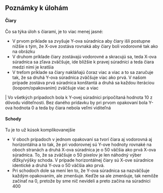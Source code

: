## Poznámky k úlohám
#### Čiary
Čo sa týka úloh s čiarami, je to viac menej jasné:
- V prvom príklade sa zvyšuje Y-ova súradnica aby čiary išli postupne nižšie s tým, že X-ove zostáva rovnaká aby čiary boli vodorovné tak ako na obrázku
- V druhom príklade čiary zostávajú vodorovné a skracujú sa, teda X-ova súradnica sa zľava zväčšuje, ide bližšie k pravej súradnici a teda čiara medzi nimi je kratšia
- V treťom príklade sa čiary nakláňajú čoraz viac a viac a to sa zaručuje tak, že sa druhá Y-ova súradnica zväčšuje viac ako prvá. V našom prípade zostáva prvá súradnica konštantá a druhá sa každou iteráciou (loopom/opakovaním) zväčšuje viac a viac

| Vo všetkých prípadoch bola k Y-ovej súradnici pripočítaná hodnota 10 z dôvodu viditeľnosti. Bez daného prídavku by pri prvom opakovaní bola Y-ova hodnota 0 a teda by čiara nebola veľmi viditeľná
#### Schody
Tu je to už kúsok komplikovanejšie
- V oboch prípadoch v jednom opakovaní sa tvorí čiara aj vodorovná aj horizontálna a to tak, že pri vodorovnej sú Y-ove hodnoty rovnaké na oboch stranách a druhá X-ova súradnica je o 50 väčšia ako prvá X-ova súradnica. To, že sa zväčšuje o 50 pixelov je len náhodný výber dĺžky/výšky schoda. V prípade horizontálnej čiary sú X-ove súradnice identické a druhá Y-ova o 50 väčšia ako prvá.
- Pri schodoch dole sa mení len to, že Y-ova súradnica sa nazväčšuje každým opakovaním, ale zmenšuje. Keďže sa ale zmenšuje, tak nemôže začínať na 0, pretože by sme nič nevideli a preto začína na súradnici 400